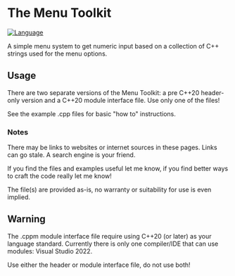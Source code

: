 # The Menu Toolkit

[![Language](https://img.shields.io/badge/Language-C%2B%2B%20%26%20C%2B%2B20-blue)](https://github.com/GeorgePimpleton/misc_files/)

A simple menu system to get numeric input based on a collection of C++ strings used for the menu options.

## Usage

There are two separate versions of the Menu Toolkit: a pre C++20 header-only version and a C++20 module interface file.  Use only one of the files!

See the example .cpp files for basic "how to" instructions.

### Notes

There may be links to websites or internet sources in these pages. Links can go stale. A search engine is your friend.

If you find the files and examples useful let me know, if you find better ways to craft the code really let me know!

The file(s) are provided as-is, no warranty or suitability for use is even implied.

## Warning

The .cppm module interface file require using C++20 (or later) as your language standard.  Currently there is only one compiler/IDE that can use modules: Visual Studio 2022.

Use either the header or module interface file, do not use both!
